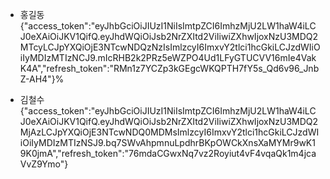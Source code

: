 - 홍길동
{"access_token":"eyJhbGciOiJIUzI1NiIsImtpZCI6ImhzMjU2LW1haW4iLCJ0eXAiOiJKV1QifQ.eyJhdWQiOiJsb2NrZXItd2ViIiwiZXhwIjoxNzU3MDQ2MTcyLCJpYXQiOjE3NTcwNDQzNzIsImlzcyI6ImxvY2tlci1hcGkiLCJzdWIiOiIyMDIzMTIzNCJ9.mIcRHB2k2PRz5eWZPO4Ud1LFyGTUCVV16mIe4VakK4A","refresh_token":"RMn1z7YCZp3kGEgcWKQPTH7fY5s_Qd6v96_JnbZ-AH4"}%   

- 김철수
{"access_token":"eyJhbGciOiJIUzI1NiIsImtpZCI6ImhzMjU2LW1haW4iLCJ0eXAiOiJKV1QifQ.eyJhdWQiOiJsb2NrZXItd2ViIiwiZXhwIjoxNzU3MDQ2MjAzLCJpYXQiOjE3NTcwNDQ0MDMsImlzcyI6ImxvY2tlci1hcGkiLCJzdWIiOiIyMDIzMTIzNSJ9.bq7SWvAhpmnuLpdhrBKpOWCkXnsXaMYMr9wK19K0jmA","refresh_token":"76mdaCGwxNq7vz2Royiut4vF4vqaQk1m4jcaVvZ9Ymo"}